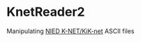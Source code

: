# KnetReader2
Manipulating [NIED K-NET/KiK-net](http://www.kyoshin.bosai.go.jp/kyoshin/) ASCII files
